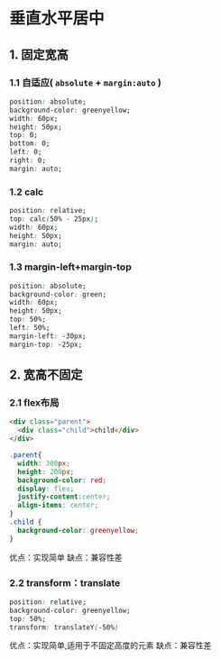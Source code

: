 # 垂直水平居中
## 1. 固定宽高
### 1.1 自适应( `absolute` + `margin:auto` )
```css
position: absolute;
background-color: greenyellow;
width: 60px;
height: 50px;
top: 0;
bottom: 0;
left: 0;
right: 0;
margin: auto;
```
### 1.2 calc
```css
position: relative;
top: calc(50% - 25px);
width: 60px;
height: 50px;
margin: auto;
```
### 1.3 margin-left+margin-top
```css
position: absolute;
background-color: green;
width: 60px;
height: 50px;
top: 50%;
left: 50%;
margin-left: -30px;
margin-top: -25px;
```
## 2. 宽高不固定
### 2.1 flex布局
```html
<div class="parent">
  <div class="child">child</div>
</div>
```
```css
.parent{
  width: 300px;
  height: 200px;
  background-color: red;
  display: flex;
  justify-content:center;
  align-items: center;
}
.child {
  background-color: greenyellow;
}
```
优点：实现简单
缺点：兼容性差
### 2.2 transform：translate
```css
position: relative;
background-color: greenyellow;
top: 50%;
transform: translateY(-50%)
```
优点：实现简单,适用于不固定高度的元素
缺点：兼容性差